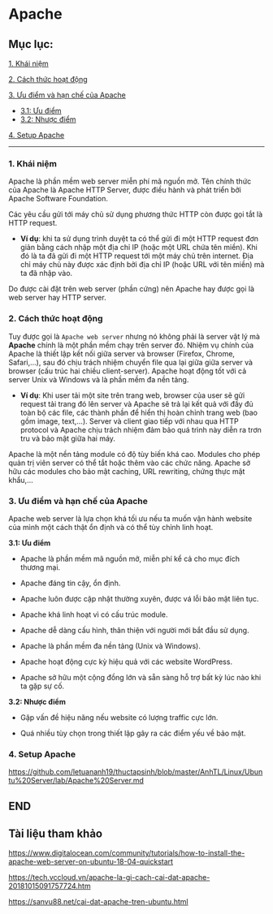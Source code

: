 # Apache

## Mục lục:

[1. Khái niệm](#1)

[2. Cách thức hoạt động](#2)

[3. Ưu điểm và hạn chế của Apache](#3)

- [3.1: Ưu điểm](#3.1)
- [3.2: Nhược điểm](#3.2)

[4. Setup Apache](#4)

--------------------

### <a name="1"> 1. Khái niệm </a>
Apache là phần mềm web server miễn phí mã nguồn mở. Tên chính thức của Apache là Apache HTTP Server, được điều hành và phát triển bởi Apache Software Foundation.

Các yêu cầu gửi tới máy chủ sử dụng phương thức HTTP còn được gọi tắt là HTTP request.

- **Ví dụ**: khi ta sử dụng trình duyệt ta có thể gửi đi một HTTP request đơn giản bằng cách nhập một địa chỉ IP (hoặc một URL chứa tên miền). Khi đó là ta đã gửi đi một HTTP request tới một máy chủ trên internet. Địa chỉ máy chủ này được xác định bởi địa chỉ IP (hoặc URL với tên miền) mà ta đã nhập vào.

Do được cài đặt trên web server (phần cứng) nên Apache hay được gọi là web server hay HTTP server. 
### <a name="2"> 2. Cách thức hoạt động </a>
Tuy được gọi là ``Apache web server`` nhưng nó không phải là server vật lý mà **Apache** chính là một phần mềm chạy trên server đó. Nhiệm vụ chính của Apache là thiết lập kết nối giữa server và browser (Firefox, Chrome, Safari,...), sau đó chịu trách nhiệm chuyển file qua lại giữa giữa server và browser (cấu trúc hai chiều client-server). Apache hoạt động tốt với cả server Unix và Windows và là phần mềm đa nền tảng.

- **Ví dụ**: Khi user tải một site trên trang web, browser của user sẽ gửi request tải trang đó lên server và Apache sẽ trả lại kết quả với đầy đủ toàn bộ các file, các thành phần để hiển thị hoàn chỉnh trang web (bao gồm image, text,...). Server và client giao tiếp với nhau qua HTTP protocol và Apache chịu trách nhiệm đảm bảo quá trình này diễn ra trơn tru và bảo mật giữa hai máy.

Apache là một nền tảng module có độ tùy biến khá cao. Modules cho phép quản trị viên server có thể tắt hoặc thêm vào các chức năng. Apache sở hữu các modules cho bảo mật caching, URL rewriting, chứng thực mật khẩu,...

### <a name="3"> 3. Ưu điểm và hạn chế của Apache </a>
Apache web server là lựa chọn khá tối ưu nếu ta muốn vận hành website của mình một cách thật ổn định và có thể tùy chỉnh linh hoạt.

**<a name="3.1"> 3.1: Ưu điểm </a>**
- Apache là phần mềm mã nguồn mở, miễn phí kể cả cho mục đích thương mại.

- Apache đáng tin cậy, ổn định.

- Apache luôn được cập nhật thường xuyên, được vá lỗi bảo mật liên tục.

- Apache khá linh hoạt vì có cấu trúc module.

- Apache dễ dàng cấu hình, thân thiện với người mới bắt đầu sử dụng.

- Apache là phần mềm đa nền tảng (Unix và Windows).

- Apache hoạt động cực kỳ hiệu quả với các website WordPress.

- Apache sở hữu một cộng đồng lớn và sẵn sàng hỗ trợ bất kỳ lúc nào khi ta gặp sự cố.

**<a name="3.2"> 3.2: Nhược điểm </a>**
- Gặp vấn đề hiệu năng nếu website có lượng traffic cực lớn.

- Quá nhiều tùy chọn trong thiết lập gây ra các điểm yếu về bảo mật.

### <a name="4"> 4. Setup Apache </a>

https://github.com/letuananh19/thuctapsinh/blob/master/AnhTL/Linux/Ubuntu%20Server/lab/Apache%20Server.md

## END

## Tài liệu tham khảo

https://www.digitalocean.com/community/tutorials/how-to-install-the-apache-web-server-on-ubuntu-18-04-quickstart

https://tech.vccloud.vn/apache-la-gi-cach-cai-dat-apache-20181015091757724.htm

https://sanvu88.net/cai-dat-apache-tren-ubuntu.html
